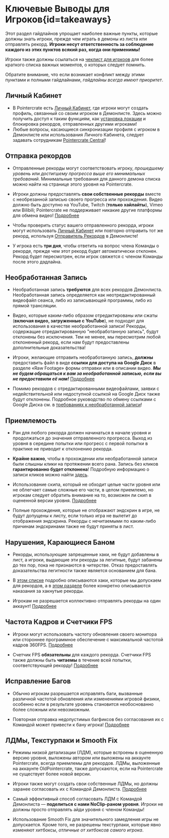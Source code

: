 <div class='panel fade js-scroll-anim' data-anim='fade'>

# Ключевые Выводы для Игроков{id=takeaways}

Этот раздел гайдлайнов упрощает наиболее важные пункты, которые должны знать игроки, прежде чем играть в демоны из листа или отправлять рекорд. **Игроки несут ответственность за соблюдение каждого из этих пунктов всякий раз, когда они применимы!**

Игроки также должны ссылаться на [чеклист для игркоов](/guidelines/miscellaneous/#checklist) для более краткого списка важных моментов, о которых следует помнить.

Обратите внимание, что если возникает конфликт между этими пунктами и полными гайдлайнами, _гайдлайны всегда имеют приоритет_.

## Личный Кабинет

- В Pointercrate есть [Личный Кабинет](/login), где игроки могут создать профиль, связанный со своим игроком в Демонлисте. Здесь можно получить доступ к таким функциям, как [установка локации](/guidelines/miscellaneous#location) и блокировка рекордов, отправленных другими игроками!
- Любые вопросы, касающиеся синхронизации профиля с игроком в Демонлисте или использования Личного Кабинета, следует задавать сотрудникам [Pointercrate Central](https://discord.gg/sQewUEB)!

## Отправка рекордов

- Отправленные рекорды могут соответствовать игроку, _прошедшему уровень_ или _достигшему прогресса выше его минимальных требований_. Минимальные требования для данного демона списка можно найти на странице этого уровня на Pointercrate.

- Игроки должны предоставлять **свои собственные рекорды** вместе с необрезанной записью своего прогресса или прохождения. Видео должно быть доступно на YouTube, Twitch (**только хайлайты**), Vimeo или Bilibili; Pointercrate не поддерживает никакие другие платформы для обмена видео! [Подробнее](/guidelines/eligibility/#videoreqs)

- Чтобы проверить статус вашего отправленного рекорда, игроки могут использовать [Личный Кабинет](/login) или повторно отправить тот же рекорд, используя [Отправитель Рекордов](/demonlist/?submitter=true) в Демонлисте!

- У игрока есть **три дня**, чтобы ответить на вопрос члена Команды о рекорде, прежде чем этот рекорд будет автоматически отклонен. Рекорд будет пересмотрен, если игрок свяжется с членом Команды после этого дэдлайна.

## Необработанная Запись

- Необработанная запись **требуются** для всех рекордов Демонлиста. Необработанная запись определяется как неотредактированный видеофайл сеанса, либо из записывающей программы, либо из прямой трансляции.

- Видео, которые каким-либо образом отредактированы или сжаты (**включая видео, загруженные с YouTube**), не подходят для использования в качестве необработанной записи! Рекорды, содержащие отредактированную "необработанную запись", будут отклонены без исключения. Тем не менее, мы пересмотрим любой отклоненный рекорд, если нам будут предоставлены дополнительные доказательства!

- Игроки, желающие отправить необработанную запись, **должны** предоставить файл в виде **ссылки для доступа на Google Диск** в разделе «Raw Footage» формы отправки или в описании видео. **_Мы не будем обращаться к вам за необработанной записью, если вы не предоставили её нам!_** [Подробнее](/guidelines/raw/#raw-footage)

- Помимо рекордов с отредактированными видеофайлами, заявки с недействительной или недоступной ссылкой на Google Диск также будут отклонены. Подробное руководство по обмену ссылками с Google Диска см. в [требованиях к необработанной записи](/guidelines/rawfootage#requiredraw)!

## Приемлемость

- Ран для любого рекорда должен начинаться в начале уровня и продолжаться до значения отправленного прогресса. Выход из уровня в середине попытки или прогресс с первой попытки в практике не приводит к отклонению рекорда.

- **Крайне важно**, чтобы в прохождении или необработанной записи были _слышны клики_ на протяжении всего рана. Запись без кликов **гарантированно будет отклонена**! Подробную информацию о записи кликов можно найти [здесь](/guidelines/miscellaneous#checklist).

- Использование скипа, который не обходит целые части уровня или не облегчает самые сложные его части, в целом приемлемо, но игрокам следует обратить внимание на то, возможен ли скип в оцененной версии уровня. [Подробнее](/guidelines/eligibility/#skips)

- Полные прохождения, которые не отображают эндскрин в игре, не будут допущены к листу, если только игра не вылетит до отображения эндскрина. Рекорды с нечитаемыми по каким-либо причинам эндскринами также не будут приняты в лист.

## Нарушения, Карающиеся Баном

- Рекорды, использующие запрещенные хаки, не будут добавлены в лист, а игроки, выдающие эти рекорды за легитные, будут забанены до тех пор, пока не признаются в читерстве. Отказ предоставлять доказательства легитности также является основанием для бана.

- В [этом списке](/guidelines/miscellaneous/#allowed-hacks) подробно описываются хаки, которые мы допускаем для рекордов, а в [этом разделе](/guidelines/eligibility/#hacks) более конкретно описываются наказания за хакнутые рекорды.

- Игрокам не разрешается коллективно отправлять рекорды на один аккаунт! [Подробнее](/guidelines/eligibility/#hacks)

## Частота Кадров и Счетчики FPS

- Игроки могут использовать частоту обновления своего монитора или стороннее программное обеспечение с максимальной частотой кадров 360FPS. [Подробнее](/guidelines/eligibility/#fps)

- Счетчик FPS **обязательны** для каждого рекорда. Счетчики FPS также должны быть **читаемы** в течение всей попытки, соответствующей рекорду! [Подробнее](/guidelines/eligibility/#fps)

## Исправление Багов

- Обычно игрокам разрешается исправлять баги, вызванные различной частотой обновления или изменениями игровой физики, особенно если в результате уровень становится необоснованно более сложным или невозможным.

- Повторная отправка недопустимых багфиксов без согласования их с Командой может привести к бану игрока! [Подробнее](/guidelines/eligibility/#bugfixes)

## ЛДМы, Текстурпаки и Smooth Fix

- Режимы низкой детализации (ЛДМ), которые встроены в оцененную версию уровня, выложены автором или выложены на аккаунте Pointercrate, всегда приемлемы для рекордов. ЛДМы, выложенные на аккаунте OldPointercrate, также допускаются, если на Pointercrate не существует более новой версии.

- Игроки также могут создать свои собственные ЛДМы, но должны заранее согласовать их с Командой Демонлиста. [Подробнее](/guidelines/ldms/#custom-ldms)

- Самый эффективный способ согласовать ЛДМ с Командой Демонлиста — **поделиться с нами NoClip-раном уровня**. Игроки не должны просто отправлять айди уровня с членом Команды!

- Использование Smooth Fix для значительного замедления игры не допускается. Кроме того, не разрешены текстурпаки, которые явно изменяют хитбоксы, _отличные от хитбоксов самого игрока_.

</div>
